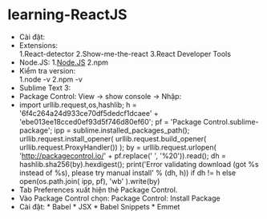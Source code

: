 # learning-ReactJS
* Cài đặt: 
* Extensions: 	
1.React-detector
2.Show-me-the-react
3.React Developer Tools
* Node.JS:
1.[Node.JS](https://nodejs.org/en/)
2.npm
* Kiểm tra version: 	
1.node -v
2.npm -v
* Sublime Text 3:	
*  Package Control: View -> show console -> Nhập: 
*  import urllib.request,os,hashlib; h = '6f4c264a24d933ce70df5dedcf1dcaee' + 'ebe013ee18cced0ef93d5f746d80ef60'; pf = 'Package Control.sublime-package'; ipp = sublime.installed_packages_path(); urllib.request.install_opener( urllib.request.build_opener( urllib.request.ProxyHandler()) ); by = urllib.request.urlopen( 'http://packagecontrol.io/' + pf.replace(' ', '%20')).read(); dh = hashlib.sha256(by).hexdigest(); print('Error validating download (got %s instead of %s), please try manual install' % (dh, h)) if dh != h else open(os.path.join( ipp, pf), 'wb' ).write(by)
*  Tab Preferences xuất hiện thẻ Package Control.
* Vào Package Control chọn: Package Control: Install Package
* Cài đặt: 		*  Babel
				*  JSX
				*  Babel Snippets
				*  Emmet
				
				